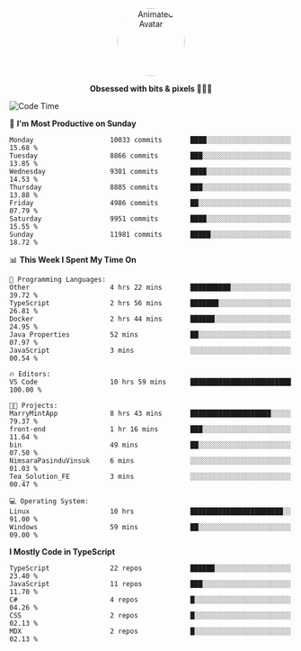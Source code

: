 
<div align="center">
  <img 
    src="https://i.postimg.cc/W1R4TF4j/d6kpuve-c97567cf-518b-4b86-a271-5c89d88d22f7.gif" 
    width="120" 
    height="120" 
    alt="Animated Avatar" 
    style="border-radius: 50%;" 
  />
  
  <strong>Obsessed with bits & pixels 🧑‍💻🎨</strong>
</div>


<!--
### 🛠️ Main Tech Stack

<div align="center">
  <img src="https://cdn.jsdelivr.net/gh/devicons/devicon/icons/javascript/javascript-original.svg" height="25" alt="JavaScript" />
  <img src="https://cdn.jsdelivr.net/gh/devicons/devicon/icons/react/react-original.svg" height="25" alt="React" />
  <img src="https://cdn.jsdelivr.net/gh/devicons/devicon/icons/cplusplus/cplusplus-original.svg" height="25" alt="C++" />
  <img src="https://cdn.jsdelivr.net/gh/devicons/devicon/icons/rust/rust-original.svg" height="25" alt="Rust" />
  <img src="https://cdn.jsdelivr.net/gh/devicons/devicon/icons/java/java-original.svg" height="25" alt="Java" />
  <img src="https://skillicons.dev/icons?i=mysql" height="25" alt="MySQL" />
  <img src="https://skillicons.dev/icons?i=pr" height="25" alt="Premiere Pro" />
</div> -->

<!--START_SECTION:waka-->
![Code Time](http://img.shields.io/badge/Code%20Time-2%2C608%20hrs%2048%20mins-blue)

📅 **I'm Most Productive on Sunday** 

```text
Monday                   10033 commits       ████░░░░░░░░░░░░░░░░░░░░░   15.68 % 
Tuesday                  8866 commits        ███░░░░░░░░░░░░░░░░░░░░░░   13.85 % 
Wednesday                9301 commits        ████░░░░░░░░░░░░░░░░░░░░░   14.53 % 
Thursday                 8885 commits        ███░░░░░░░░░░░░░░░░░░░░░░   13.88 % 
Friday                   4986 commits        ██░░░░░░░░░░░░░░░░░░░░░░░   07.79 % 
Saturday                 9951 commits        ████░░░░░░░░░░░░░░░░░░░░░   15.55 % 
Sunday                   11981 commits       █████░░░░░░░░░░░░░░░░░░░░   18.72 % 
```


📊 **This Week I Spent My Time On** 

```text
💬 Programming Languages: 
Other                    4 hrs 22 mins       ██████████░░░░░░░░░░░░░░░   39.72 % 
TypeScript               2 hrs 56 mins       ███████░░░░░░░░░░░░░░░░░░   26.81 % 
Docker                   2 hrs 44 mins       ██████░░░░░░░░░░░░░░░░░░░   24.95 % 
Java Properties          52 mins             ██░░░░░░░░░░░░░░░░░░░░░░░   07.97 % 
JavaScript               3 mins              ░░░░░░░░░░░░░░░░░░░░░░░░░   00.54 % 

🔥 Editors: 
VS Code                  10 hrs 59 mins      █████████████████████████   100.00 % 

🐱‍💻 Projects: 
MarryMintApp             8 hrs 43 mins       ████████████████████░░░░░   79.37 % 
front-end                1 hr 16 mins        ███░░░░░░░░░░░░░░░░░░░░░░   11.64 % 
bin                      49 mins             ██░░░░░░░░░░░░░░░░░░░░░░░   07.50 % 
NimsaraPasinduVinsuk     6 mins              ░░░░░░░░░░░░░░░░░░░░░░░░░   01.03 % 
Tea_Solution_FE          3 mins              ░░░░░░░░░░░░░░░░░░░░░░░░░   00.47 % 

💻 Operating System: 
Linux                    10 hrs              ███████████████████████░░   91.00 % 
Windows                  59 mins             ██░░░░░░░░░░░░░░░░░░░░░░░   09.00 % 
```

**I Mostly Code in TypeScript** 

```text
TypeScript               22 repos            ██████░░░░░░░░░░░░░░░░░░░   23.40 % 
JavaScript               11 repos            ███░░░░░░░░░░░░░░░░░░░░░░   11.70 % 
C#                       4 repos             █░░░░░░░░░░░░░░░░░░░░░░░░   04.26 % 
CSS                      2 repos             █░░░░░░░░░░░░░░░░░░░░░░░░   02.13 % 
MDX                      2 repos             █░░░░░░░░░░░░░░░░░░░░░░░░   02.13 % 
```




<!--END_SECTION:waka-->
